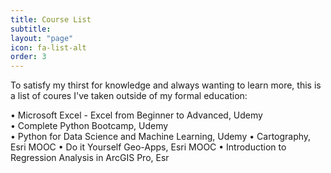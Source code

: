 ```yaml
---
title: Course List
subtitle: 
layout: "page"
icon: fa-list-alt
order: 3
---
```


To satisfy my thirst for knowledge and always wanting to learn more, this is a list of coures I've taken outside of my formal education:

• Microsoft Excel - Excel from Beginner to Advanced, Udemy                                                                   
• Complete Python Bootcamp, Udemy                                                                                             
• Python for Data Science and Machine Learning, Udemy
• Cartography, Esri MOOC
• Do it Yourself Geo-Apps, Esri MOOC
• Introduction to Regression Analysis in ArcGIS Pro, Esr

